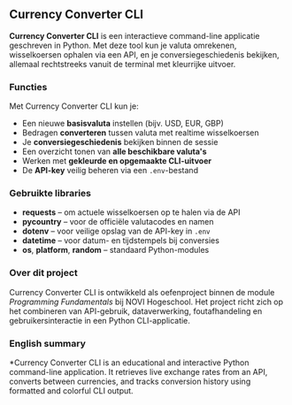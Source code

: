 ## Currency Converter CLI

**Currency Converter CLI** is een interactieve command-line applicatie geschreven in Python.
Met deze tool kun je valuta omrekenen, wisselkoersen ophalen via een API, en je conversiegeschiedenis bekijken, allemaal rechtstreeks vanuit de terminal met kleurrijke uitvoer.

### Functies

Met Currency Converter CLI kun je:

* Een nieuwe **basisvaluta** instellen (bijv. USD, EUR, GBP)
* Bedragen **converteren** tussen valuta met realtime wisselkoersen
* Je **conversiegeschiedenis** bekijken binnen de sessie
* Een overzicht tonen van **alle beschikbare valuta's**
* Werken met **gekleurde en opgemaakte CLI-uitvoer**
* De **API-key** veilig beheren via een `.env`-bestand

### Gebruikte libraries

* **requests** – om actuele wisselkoersen op te halen via de API
* **pycountry** – voor de officiële valutacodes en namen
* **dotenv** – voor veilige opslag van de API-key in `.env`
* **datetime** – voor datum- en tijdstempels bij conversies
* **os**, **platform**, **random** – standaard Python-modules

### Over dit project

Currency Converter CLI is ontwikkeld als oefenproject binnen de module *Programming Fundamentals* bij NOVI Hogeschool.
Het project richt zich op het combineren van API-gebruik, dataverwerking, foutafhandeling en gebruikersinteractie in een Python CLI-applicatie.

### English summary

*Currency Converter CLI is an educational and interactive Python command-line application. It retrieves live exchange rates from an API, converts between currencies, and tracks conversion history using formatted and colorful CLI output.
